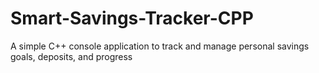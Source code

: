 # Smart-Savings-Tracker-CPP
A simple C++ console application to track and manage personal savings goals, deposits, and progress
